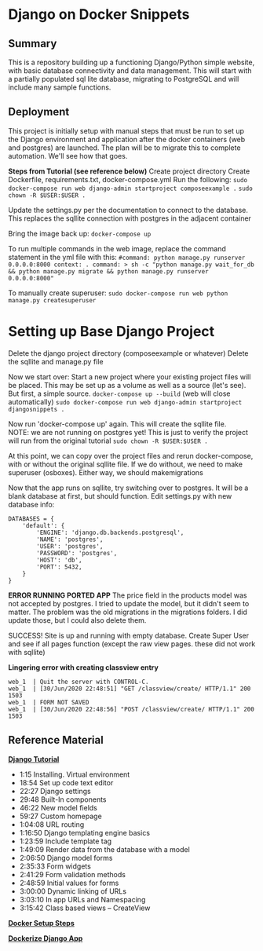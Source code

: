 # Django on Docker Snippets

## Summary

This is a repository building up a functioning Django/Python simple website, with basic database connectivity and data management.  This will start with a partially populated sql lite database, migrating to PostgreSQL and will include many sample functions. 

## Deployment

This project is initially setup with manual steps that must be run to set up the Django environment and application after the docker containers (web and postgres) are launched.  The plan will be to migrate this to complete automation.  We'll see how that goes.

**Steps from Tutorial (see reference below)**
Create project directory
Create Dockerfile, requirements.txt, docker-compose.yml
Run the following: 
`sudo docker-compose run web django-admin startproject composeexample .`
`sudo chown -R $USER:$USER .`

Update the settings.py per the documentation to connect to the database.  This replaces the sqllite connection with postgres in the adjacent container

Bring the image back up:
`docker-compose up`

To run multiple commands in the web image, replace the command statement in the yml file with this:
	`#command: python manage.py runserver 0.0.0.0:8000
    context: .
    command: >
        sh -c "python manage.py wait_for_db &&
               python manage.py migrate &&
               python manage.py runserver 0.0.0.0:8000"`

To manually create superuser:
`sudo docker-compose run web python manage.py createsuperuser`

# Setting up Base Django Project

Delete the django project directory (composeexample or whatever)
Delete the sqllite and manage.py file

Now we start over:
Start a new project where your existing project files will be placed.
This may be set up as a volume as well as a source (let's see).  But first, a simple source.
`docker-compose up --build`   (web will close automatically)
`sudo docker-compose run web django-admin startproject djangosnippets .`

Now run 'docker-compose up' again.  This will create the sqllite file.  
NOTE: we are not running on postgres yet!  This is just to verify the project will run from the original tutorial
`sudo chown -R $USER:$USER .`

At this point, we can copy over the project files and rerun docker-compose, with or without the original sqllite file.  If we do without, we need to make superuser (osboxes).  Either way, we should makemigrations


Now that the app runs on sqllite, try switching over to postgres.  It will be a blank database at first, but should function.
Edit settings.py with new database info: 

``` 
DATABASES = {
    'default': {
        'ENGINE': 'django.db.backends.postgresql',
        'NAME': 'postgres',
        'USER': 'postgres',
        'PASSWORD': 'postgres',
        'HOST': 'db',
        'PORT': 5432,
    }
}
```

**ERROR RUNNING PORTED APP**
The price field in the products model was not accepted by postgres.  I tried to update the model, but it didn't seem to matter.  The problem was the old migrations in the migrations folders.  I did update those, but I could also delete them.


SUCCESS!
Site is up and running with empty database.
Create Super User and see if all pages function (except the raw view pages.  these did not work with sqllite)

**Lingering error with creating classview entry**
```
web_1  | Quit the server with CONTROL-C.
web_1  | [30/Jun/2020 22:48:51] "GET /classview/create/ HTTP/1.1" 200 1503
web_1  | FORM NOT SAVED
web_1  | [30/Jun/2020 22:48:56] "POST /classview/create/ HTTP/1.1" 200 1503
```


## Reference Material

**[Django Tutorial](https://www.youtube.com/watch?v=F5mRW0jo-U4)**

- 1:15 Installing. Virtual environment
- 18:54 Set up code text editor
- 22:27 Django settings
- 29:48 Built-In components
- 46:22 New model fields
- 59:27 Custom homepage
- 1:04:08 URL routing
- 1:16:50 Django templating engine basics
- 1:23:59 Include template tag
- 1:49:09 Render data from the database with a model
- 2:06:50 Django model forms
- 2:35:33 Form widgets
- 2:41:29 Form validation methods
- 2:48:59 Initial values for forms
- 3:00:00 Dynamic linking of URLs
- 3:03:10 In app URLs and Namespacing
- 3:15:42 Class based views – CreateView

**[Docker Setup Steps](https://docs.docker.com/compose/django/)**

**[Dockerize Django App](https://www.youtube.com/watch?v=90LCcim-wHQ)**

